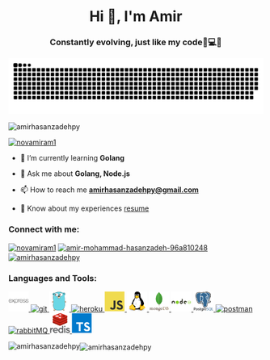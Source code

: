<h1 align="center">Hi 👋, I'm Amir</h1>
<h3 align="center">Constantly evolving, just like my code🧠💻🔮</h3>
<div align="center"><img src="WORM.svg"></div>

<p align="left"> <img src="https://komarev.com/ghpvc/?username=amirhasanzadehpy&label=Profile%20views&color=0e75b6&style=flat" alt="amirhasanzadehpy" /> </p>

<p align="left"> <a href="https://twitter.com/novamiram1" target="blank"><img src="https://img.shields.io/twitter/follow/novamiram1?logo=twitter&style=for-the-badge" alt="novamiram1" /></a> </p>

- 🌱 I’m currently learning **Golang**

- 💬 Ask me about **Golang, Node.js**

- 📫 How to reach me **amirhasanzadehpy@gmail.com**

- 📄 Know about my experiences [resume](https://flowcv.com/resume/qrecssts8s)

<h3 align="left">Connect with me:</h3>
<p align="left">
<a href="https://twitter.com/novamiram1" target="blank"><img align="center" src="https://raw.githubusercontent.com/rahuldkjain/github-profile-readme-generator/master/src/images/icons/Social/twitter.svg" alt="novamiram1" height="30" width="40" /></a>
<a href="https://linkedin.com/in/amir-mohammad-hasanzadeh-96a810248" target="blank"><img align="center" src="https://raw.githubusercontent.com/rahuldkjain/github-profile-readme-generator/master/src/images/icons/Social/linked-in-alt.svg" alt="amir-mohammad-hasanzadeh-96a810248" height="30" width="40" /></a>
<a href="https://www.leetcode.com/amirhasanzadehpy" target="blank"><img align="center" src="https://raw.githubusercontent.com/rahuldkjain/github-profile-readme-generator/master/src/images/icons/Social/leet-code.svg" alt="amirhasanzadehpy" height="30" width="40" /></a>
</p>

<h3 align="left">Languages and Tools:</h3>
<p align="left"> <a href="https://expressjs.com" target="_blank" rel="noreferrer"> <img src="https://raw.githubusercontent.com/devicons/devicon/master/icons/express/express-original-wordmark.svg" alt="express" width="40" height="40"/> </a> <a href="https://git-scm.com/" target="_blank" rel="noreferrer"> <img src="https://www.vectorlogo.zone/logos/git-scm/git-scm-icon.svg" alt="git" width="40" height="40"/> </a> <a href="https://golang.org" target="_blank" rel="noreferrer"> <img src="https://raw.githubusercontent.com/devicons/devicon/master/icons/go/go-original.svg" alt="go" width="40" height="40"/> </a> <a href="https://heroku.com" target="_blank" rel="noreferrer"> <img src="https://www.vectorlogo.zone/logos/heroku/heroku-icon.svg" alt="heroku" width="40" height="40"/> </a> <a href="https://developer.mozilla.org/en-US/docs/Web/JavaScript" target="_blank" rel="noreferrer"> <img src="https://raw.githubusercontent.com/devicons/devicon/master/icons/javascript/javascript-original.svg" alt="javascript" width="40" height="40"/> </a> <a href="https://www.linux.org/" target="_blank" rel="noreferrer"> <img src="https://raw.githubusercontent.com/devicons/devicon/master/icons/linux/linux-original.svg" alt="linux" width="40" height="40"/> </a> <a href="https://www.mongodb.com/" target="_blank" rel="noreferrer"> <img src="https://raw.githubusercontent.com/devicons/devicon/master/icons/mongodb/mongodb-original-wordmark.svg" alt="mongodb" width="40" height="40"/> </a> <a href="https://nodejs.org" target="_blank" rel="noreferrer"> <img src="https://raw.githubusercontent.com/devicons/devicon/master/icons/nodejs/nodejs-original-wordmark.svg" alt="nodejs" width="40" height="40"/> </a> <a href="https://www.postgresql.org" target="_blank" rel="noreferrer"> <img src="https://raw.githubusercontent.com/devicons/devicon/master/icons/postgresql/postgresql-original-wordmark.svg" alt="postgresql" width="40" height="40"/> </a> <a href="https://postman.com" target="_blank" rel="noreferrer"> <img src="https://www.vectorlogo.zone/logos/getpostman/getpostman-icon.svg" alt="postman" width="40" height="40"/> </a> <a href="https://www.rabbitmq.com" target="_blank" rel="noreferrer"> <img src="https://www.vectorlogo.zone/logos/rabbitmq/rabbitmq-icon.svg" alt="rabbitMQ" width="40" height="40"/> </a> <a href="https://redis.io" target="_blank" rel="noreferrer"> <img src="https://raw.githubusercontent.com/devicons/devicon/master/icons/redis/redis-original-wordmark.svg" alt="redis" width="40" height="40"/> </a> <a href="https://www.typescriptlang.org/" target="_blank" rel="noreferrer"> <img src="https://raw.githubusercontent.com/devicons/devicon/master/icons/typescript/typescript-original.svg" alt="typescript" width="40" height="40"/> </a> </p>

<p><img align="left" src="https://github-readme-stats.vercel.app/api/top-langs/?username=amirhasanzadehpy&hide_border=true&layout=compact" alt="amirhasanzadehpy" /></p>


<p><img align="center" src="https://github-readme-streak-stats.herokuapp.com/?user=amirhasanzadehpy&" alt="amirhasanzadehpy" /></p>
